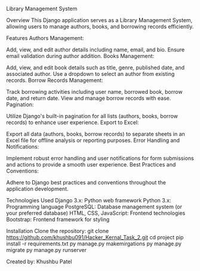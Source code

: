 Library Management System

Overview
This Django application serves as a Library Management System, allowing users to manage authors, books, and borrowing records efficiently.

Features
Authors Management:

Add, view, and edit author details including name, email, and bio.
Ensure email validation during author addition.
Books Management:

Add, view, and edit book details such as title, genre, published date, and associated author.
Use a dropdown to select an author from existing records.
Borrow Records Management:

Track borrowing activities including user name, borrowed book, borrow date, and return date.
View and manage borrow records with ease.
Pagination:

Utilize Django's built-in pagination for all lists (authors, books, borrow records) to enhance user experience.
Export to Excel:

Export all data (authors, books, borrow records) to separate sheets in an Excel file for offline analysis or reporting purposes.
Error Handling and Notifications:

Implement robust error handling and user notifications for form submissions and actions to provide a smooth user experience.
Best Practices and Conventions:

Adhere to Django best practices and conventions throughout the application development.

Technologies Used
Django 3.x: Python web framework
Python 3.x: Programming language
PostgreSQL: Database management system (or your preferred database)
HTML, CSS, JavaScript: Frontend technologies
Bootstrap: Frontend framework for styling


Installation
Clone the repository:
git clone https://github.com/khushbu091/Hacker_Kernal_Task_2.git
cd project
pip install -r requirements.txt
py manage.py makemirgations
py manage.py migrate
py manage.py runserver

Created by: Khushbu Patel